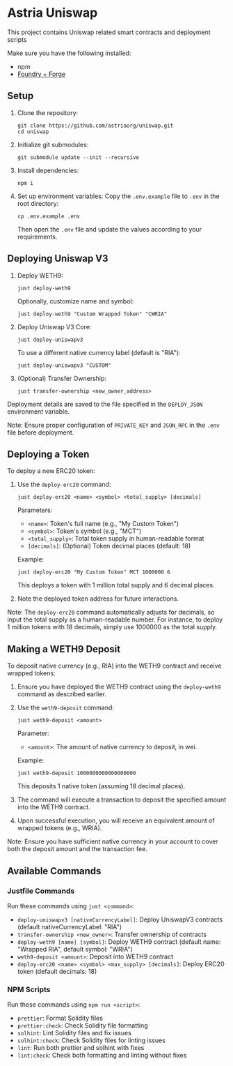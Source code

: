 # Astria Uniswap

This project contains Uniswap related smart contracts and deployment scripts

Make sure you have the following installed:

  * npm
  * [Foundry + Forge](https://book.getfoundry.sh/getting-started/installation)

## Setup

1. Clone the repository:
   ```
   git clone https://github.com/astriaorg/uniswap.git
   cd uniswap
   ```

2. Initialize git submodules:
   ```
   git submodule update --init --recursive
   ```

3. Install dependencies:
   ```
   npm i
   ```

4. Set up environment variables:
   Copy the `.env.example` file to `.env` in the root directory:
   ```
   cp .env.example .env
   ```
   Then open the `.env` file and update the values according to your requirements.

## Deploying Uniswap V3

1. Deploy WETH9:
   ```
   just deploy-weth9
   ```
   Optionally, customize name and symbol:
   ```
   just deploy-weth9 "Custom Wrapped Token" "CWRIA"
   ```

2. Deploy Uniswap V3 Core:
   ```
   just deploy-uniswapv3
   ```
   To use a different native currency label (default is "RIA"):
   ```
   just deploy-uniswapv3 "CUSTOM"
   ```

3. (Optional) Transfer Ownership:
   ```
   just transfer-ownership <new_owner_address>
   ```

Deployment details are saved to the file specified in the `DEPLOY_JSON` environment variable.

Note: Ensure proper configuration of `PRIVATE_KEY` and `JSON_RPC` in the `.env` file before deployment.

## Deploying a Token

To deploy a new ERC20 token:

1. Use the `deploy-erc20` command:
   ```
   just deploy-erc20 <name> <symbol> <total_supply> [decimals]
   ```
   Parameters:
   - `<name>`: Token's full name (e.g., "My Custom Token")
   - `<symbol>`: Token's symbol (e.g., "MCT")
   - `<total_supply>`: Total token supply in human-readable format
   - `[decimals]`: (Optional) Token decimal places (default: 18)

   Example:
   ```
   just deploy-erc20 "My Custom Token" MCT 1000000 6
   ```
   This deploys a token with 1 million total supply and 6 decimal places.

2. Note the deployed token address for future interactions.

Note: The `deploy-erc20` command automatically adjusts for decimals, so input the total supply as a human-readable number. For instance, to deploy 1 million tokens with 18 decimals, simply use 1000000 as the total supply.

## Making a WETH9 Deposit

To deposit native currency (e.g., RIA) into the WETH9 contract and receive wrapped tokens:

1. Ensure you have deployed the WETH9 contract using the `deploy-weth9` command as described earlier.

2. Use the `weth9-deposit` command:
   ```
   just weth9-deposit <amount>
   ```
   Parameter:
   - `<amount>`: The amount of native currency to deposit, in wei.

   Example:
   ```
   just weth9-deposit 1000000000000000000
   ```
   This deposits 1 native token (assuming 18 decimal places).

3. The command will execute a transaction to deposit the specified amount into the WETH9 contract.

4. Upon successful execution, you will receive an equivalent amount of wrapped tokens (e.g., WRIA).

Note: Ensure you have sufficient native currency in your account to cover both the deposit amount and the transaction fee.

## Available Commands

### Justfile Commands

Run these commands using `just <command>`:

- `deploy-uniswapv3 [nativeCurrencyLabel]`: Deploy UniswapV3 contracts (default nativeCurrencyLabel: "RIA")
- `transfer-ownership <new_owner>`: Transfer ownership of contracts
- `deploy-weth9 [name] [symbol]`: Deploy WETH9 contract (default name: "Wrapped RIA", default symbol: "WRIA")
- `weth9-deposit <amount>`: Deposit into WETH9 contract
- `deploy-erc20 <name> <symbol> <max_supply> [decimals]`: Deploy ERC20 token (default decimals: 18)

### NPM Scripts

Run these commands using `npm run <script>`:

- `prettier`: Format Solidity files
- `prettier:check`: Check Solidity file formatting
- `solhint`: Lint Solidity files and fix issues
- `solhint:check`: Check Solidity files for linting issues
- `lint`: Run both prettier and solhint with fixes
- `lint:check`: Check both formatting and linting without fixes
